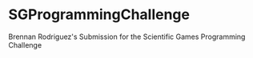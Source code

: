 # SGProgrammingChallenge
Brennan Rodriguez's Submission for the Scientific Games Programming Challenge

